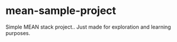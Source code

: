 # mean-sample-project

Simple MEAN stack project.. Just made for exploration and learning purposes.
